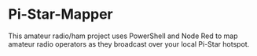 # Pi-Star-Mapper
This amateur radio/ham project uses PowerShell and Node Red to map amateur radio operators as they broadcast over your local Pi-Star hotspot.
